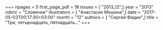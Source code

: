 +++
npages = 5
first_page_pdf = 18
issues = [ "2013_12",]
year = "2013"
rubric = "Словечки"
illustrators = [ "Анастасия Мошина",]
date = "2017-05-03T00:17:30+03:00"
month = "12"
authors = [ "Сергей Федин",]
title = "Три, четырнадцать, пятнадцать..."
+++
